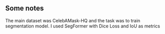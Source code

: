 ## Some notes
The main dataset was CelebAMask-HQ and the task was to train segmentation model. I used SegFormer with Dice Loss and IoU as metrics